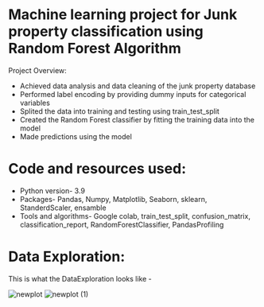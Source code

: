 # Machine learning project for Junk property classification using Random Forest Algorithm 
Project Overview:
<ul>
<li> Achieved data analysis and data cleaning of the junk property database  </li>
  <li> Performed label encoding by providing dummy inputs for categorical variables </li>
  <li> Splited the data into training and testing using train_test_split  </li>
  <li> Created the Random Forest classifier by fitting the training data into the model </li>
  <li> Made predictions using the model</li> 
</ul>

# Code and resources used:
<ul>
  <li>Python version- 3.9</li>
  <li>Packages- Pandas, Numpy, Matplotlib, Seaborn, sklearn, StanderdScaler, ensamble</li>
  <li> Tools and algorithms- Google colab, train_test_split, confusion_matrix, classification_report, RandomForestClassifier, PandasProfiling </li> 
</ul>

# Data Exploration:
This is what the DataExploration looks like -

![newplot](/images/sms-1.png)
![newplot (1)](/images/sms-2.png)



